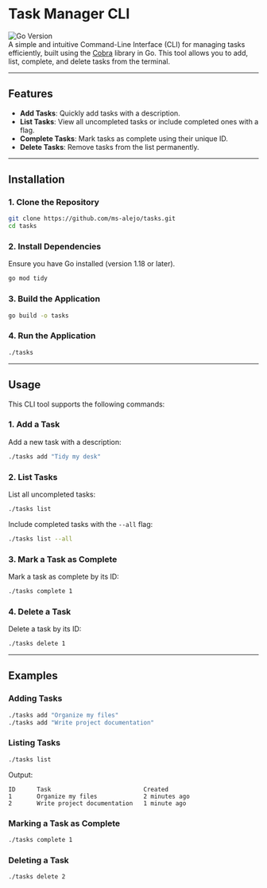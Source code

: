 # **Task Manager CLI**

![Go Version](https://img.shields.io/github/go-mod/go-version/github/ms-alejo/tasks)  
A simple and intuitive Command-Line Interface (CLI) for managing tasks efficiently, built using the [Cobra](https://github.com/spf13/cobra) library in Go. This tool allows you to add, list, complete, and delete tasks from the terminal.

---

## **Features**

- **Add Tasks**: Quickly add tasks with a description.
- **List Tasks**: View all uncompleted tasks or include completed ones with a flag.
- **Complete Tasks**: Mark tasks as complete using their unique ID.
- **Delete Tasks**: Remove tasks from the list permanently.

---

## **Installation**

### **1. Clone the Repository**
```bash
git clone https://github.com/ms-alejo/tasks.git
cd tasks
```

### **2. Install Dependencies**
Ensure you have Go installed (version 1.18 or later).

```bash
go mod tidy
```

### **3. Build the Application**
```bash
go build -o tasks
```

### **4. Run the Application**
```bash
./tasks
```

---

## **Usage**

This CLI tool supports the following commands:

### **1. Add a Task**
Add a new task with a description:
```bash
./tasks add "Tidy my desk"
```

### **2. List Tasks**
List all uncompleted tasks:
```bash
./tasks list
```

Include completed tasks with the `--all` flag:
```bash
./tasks list --all
```

### **3. Mark a Task as Complete**
Mark a task as complete by its ID:
```bash
./tasks complete 1
```

### **4. Delete a Task**
Delete a task by its ID:
```bash
./tasks delete 1
```

---

## **Examples**

### **Adding Tasks**
```bash
./tasks add "Organize my files"
./tasks add "Write project documentation"
```

### **Listing Tasks**
```bash
./tasks list
```
Output:
```
ID      Task                          Created
1       Organize my files             2 minutes ago
2       Write project documentation   1 minute ago
```

### **Marking a Task as Complete**
```bash
./tasks complete 1
```

### **Deleting a Task**
```bash
./tasks delete 2
```
